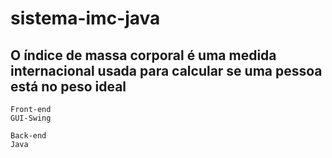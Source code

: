 # sistema-imc-java

## O índice de massa corporal é uma medida internacional usada para calcular se uma pessoa está no peso ideal


    Front-end
    GUI-Swing

    Back-end
    Java
